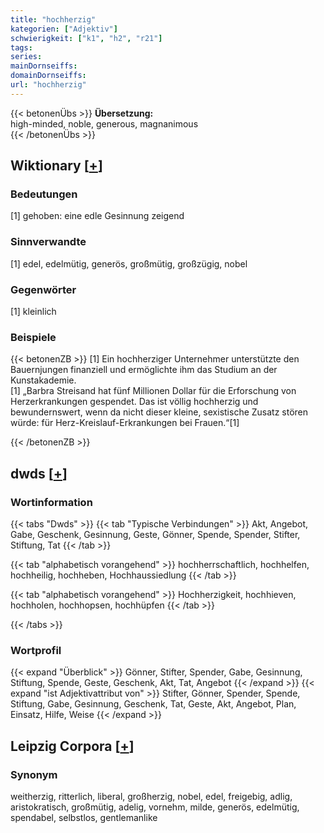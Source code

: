 ```yaml
---
title: "hochherzig"
kategorien: ["Adjektiv"]
schwierigkeit: ["k1", "h2", "r21"]
tags:
series:
mainDornseiffs:
domainDornseiffs:
url: "hochherzig"
---
```


{{< betonenÜbs >}}
**Übersetzung:**  
high-minded, noble, generous, magnanimous  
{{< /betonenÜbs >}}

## Wiktionary [[+](https://de.wiktionary.org/wiki/hochherzig)]

### Bedeutungen
[1] gehoben: eine edle Gesinnung zeigend  

### Sinnverwandte
[1] edel, edelmütig, generös, großmütig, großzügig, nobel  

### Gegenwörter
[1] kleinlich  

### Beispiele
{{< betonenZB >}}
[1] Ein hochherziger Unternehmer unterstützte den Bauernjungen finanziell und ermöglichte ihm das Studium an der Kunstakademie.  
[1] „Barbra Streisand hat fünf Millionen Dollar für die Erforschung von Herzerkrankungen gespendet. Das ist völlig hochherzig und bewundernswert, wenn da nicht dieser kleine, sexistische Zusatz stören würde: für Herz-Kreislauf-Erkrankungen bei Frauen.“[1]  

{{< /betonenZB >}}


## dwds [[+](https://www.dwds.de/wb/hochherzig)]

### Wortinformation
{{< tabs "Dwds" >}}
{{< tab "Typische Verbindungen" >}}
Akt, Angebot, Gabe, Geschenk, Gesinnung, Geste, Gönner, Spende, Spender, Stifter, Stiftung, Tat
{{< /tab >}}

{{< tab "alphabetisch vorangehend" >}}
hochherrschaftlich, hochhelfen, hochheilig, hochheben, Hochhaussiedlung
{{< /tab >}}

{{< tab "alphabetisch vorangehend" >}}
Hochherzigkeit, hochhieven, hochholen, hochhopsen, hochhüpfen
{{< /tab >}}

{{< /tabs >}}

### Wortprofil
{{< expand "Überblick" >}} Gönner, Stifter, Spender, Gabe, Gesinnung, Stiftung, Spende, Geste, Geschenk, Akt, Tat, Angebot {{< /expand >}}
{{< expand "ist Adjektivattribut von" >}} Stifter, Gönner, Spender, Spende, Stiftung, Gabe, Gesinnung, Geschenk, Tat, Geste, Akt, Angebot, Plan, Einsatz, Hilfe, Weise {{< /expand >}}

## Leipzig Corpora [[+](https://corpora.uni-leipzig.de/en/res?word=hochherzig&corpusId=deu_newscrawl-public_2018)]


### Synonym
weitherzig, ritterlich, liberal, großherzig, nobel, edel, freigebig, adlig, aristokratisch, großmütig, adelig, vornehm, milde, generös, edelmütig, spendabel, selbstlos, gentlemanlike


